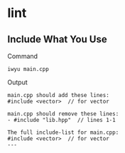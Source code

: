 # lint
## Include What You Use

Command
```
iwyu main.cpp
```

Output
```
main.cpp should add these lines:
#include <vector>  // for vector

main.cpp should remove these lines:
- #include "lib.hpp"  // lines 1-1

The full include-list for main.cpp:
#include <vector>  // for vector
---
```
